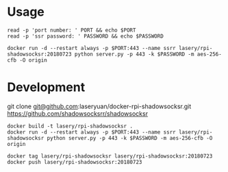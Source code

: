 # Usage
```
read -p 'port number: ' PORT && echo $PORT
read -p 'ssr password: ' PASSWORD && echo $PASSWORD

docker run -d --restart always -p $PORT:443 --name ssrr lasery/rpi-shadowsocksr:20180723 python server.py -p 443 -k $PASSWORD -m aes-256-cfb -O origin
```

# Development
git clone git@github.com:laseryuan/docker-rpi-shadowsocksr.git
https://github.com/shadowsocksrr/shadowsocksr

```
docker build -t lasery/rpi-shadowsocksr .
docker run -d --restart always -p $PORT:443 --name ssrr lasery/rpi-shadowsocksr python server.py -p 443 -k $PASSWORD -m aes-256-cfb -O origin

docker tag lasery/rpi-shadowsocksr lasery/rpi-shadowsocksr:20180723
docker push lasery/rpi-shadowsocksr:20180723
```

